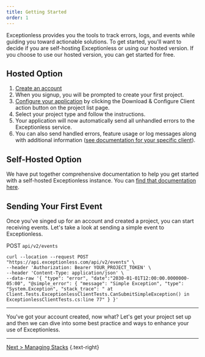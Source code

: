 ```yaml
---
title: Getting Started
order: 1
---
```

Exceptionless provides you the tools to track errors, logs, and events while guiding you toward actionable solutions. To get started, you'll want to decide if you are self-hosting Exceptionless or using our hosted version. If you choose to use our hosted version, you can get started for free. 

## Hosted Option

1. [Create an account](https://be.exceptionless.io/signup)
2. When you signup, you will be prompted to create your first project.
3. [Configure your application](https://be.exceptionless.io/project/list) by clicking the Download & Configure Client action button on the project list page.
4. Select your project type and follow the instructions.
5. Your application will now automatically send all unhandled errors to the Exceptionless service.
6. You can also send handled errors, feature usage or log messages along with additional information ([see documentation for your specific client](clients/index.md)).

## Self-Hosted Option 

We have put together comprehensive documentation to help you get started with a self-hosted Exceptionless instance. You can [find that documentation here](self-hosting). 

## Sending Your First Event 

Once you've singed up for an account and created a project, you can start receiving events. Let's take a look at sending a simple event to Exceptionless. 

POST `api/v2/events` 

```
curl --location --request POST "https://api.exceptionless.com/api/v2/events" \
--header 'Authorization: Bearer YOUR_PROJECT_TOKEN' \
--header 'Content-Type: application/json' \
--data-raw '{ "type": "error", "date":"2030-01-01T12:00:00.0000000-05:00", "@simple_error": { "message": "Simple Exception", "type": "System.Exception", "stack_trace": " at Client.Tests.ExceptionlessClientTests.CanSubmitSimpleException() in ExceptionlessClientTests.cs:line 77" } }'
```

---

You've got your account created, now what? Let's get your project set up and then we can dive into some best practice and ways to enhance your use of Exceptionless.

---

[Next > Managing Stacks](managing-stacks) {.text-right}

